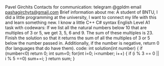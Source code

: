 Pavel Girchits
Contacts for communication: telegram @gpldm email pashagirchyts@gmail.com
Brief information about me: A student of BNTU, I did a little programming at the university, I want to connect my life with this and learn something new.
I know a little C++ C# syntax
English Level A1
task with codewars: If we list all the natural numbers below 10 that are multiples of 3 or 5, we get 3, 5, 6 and 9. The sum of these multiples is 23.
Finish the solution so that it returns the sum of all the multiples of 3 or 5 below the number passed in. Additionally, if the number is negative, return 0 (for languages that do have them).
code:
int solution(int number) 
{
    if (number<0) return 0;
    int sum=0;
    for(int i=0; i<number; i++)
    {
        if (i % 3 == 0 || i % 5 ==0) sum+=i;
    }
    return sum;
}
